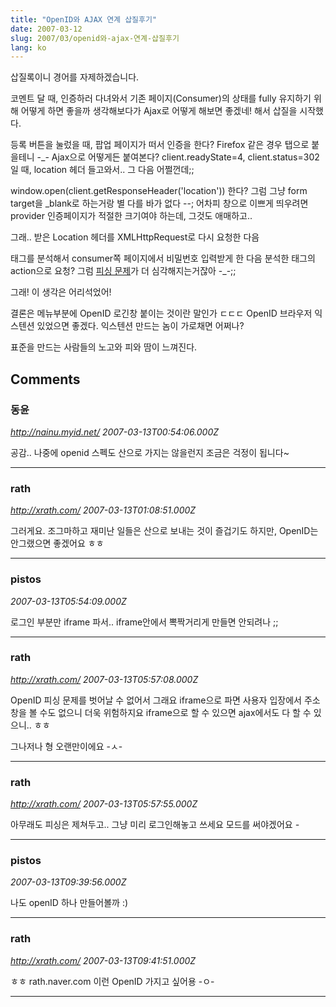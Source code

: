 ```yaml
---
title: "OpenID와 AJAX 연계 삽질후기"
date: 2007-03-12
slug: 2007/03/openid와-ajax-연계-삽질후기
lang: ko
---
```


삽질록이니 경어를 자제하겠습니다.

코멘트 달 때, 인증하러 다녀와서 기존 페이지(Consumer)의 상태를 fully 유지하기 위해 어떻게 하면 좋을까 생각해보다가 Ajax로 어떻게 해보면 좋겠네! 해서 삽질을 시작했다.

등록 버튼을 눌렀을 때, 팝업 페이지가 떠서 인증을 한다? Firefox 같은 경우 탭으로 붙을테니 -_-
Ajax으로 어떻게든 붙여본다? 
client.readyState=4, client.status=302 일 때, location 헤더 들고와서.. 그 다음 어쩔껀데;; 

window.open(client.getResponseHeader('location')) 한다? 
그럼 그냥 form target을 _blank로 하는거랑 별 다를 바가 없다 --;
어차피 창으로 이쁘게 띄우려면 provider 인증페이지가 적절한 크기여야 하는데, 그것도 애매하고..

그래.. 받은 Location 헤더를 XMLHttpRequest로 다시 요청한 다음 <form> 태그를 분석해서
consumer쪽 페이지에서 비밀번호 입력받게 한 다음 분석한 <form> 태그의 action으로 요청?
그럼 [피싱 문제](http://www.openid.or.kr/13)가 더 심각해지는거잖아 -_-;; 

그래! 이 생각은 어리석었어!

결론은 메뉴부분에 OpenID 로긴창 붙이는 것이란 말인가 ㄷㄷㄷ
OpenID 브라우저 익스텐션 있었으면 좋겠다. 익스텐션 만드는 놈이 가로채면 어쩌나?

표준을 만드는 사람들의 노고와 피와 땀이 느껴진다.

## Comments

### 동윤
*http://nainu.myid.net/*
*2007-03-13T00:54:06.000Z*

공감..
나중에 openid 스펙도 산으로 가지는 않을런지 조금은 걱정이 됩니다~

---

### rath
*http://xrath.com/*
*2007-03-13T01:08:51.000Z*

그러게요. 조그마하고 재미난 일들은 산으로 보내는 것이 즐겁기도 하지만, OpenID는 안그랬으면 좋겠어요 ㅎㅎ

---

### pistos
*2007-03-13T05:54:09.000Z*

로그인 부분만 iframe 파서.. iframe안에서 뽁짝거리게 만들면 안되려나 ;;

---

### rath
*http://xrath.com/*
*2007-03-13T05:57:08.000Z*

OpenID 피싱 문제를 벗어날 수 없어서 그래요
iframe으로 파면 사용자 입장에서 주소창을 볼 수도 없으니 더욱 위험하지요
iframe으로 할 수 있으면 ajax에서도 다 할 수 있으니.. ㅎㅎ

그나저나 형 오랜만이에요 -ㅅ-

---

### rath
*http://xrath.com/*
*2007-03-13T05:57:55.000Z*

아무래도 피싱은 제쳐두고.. 그냥 미리 로그인해놓고 쓰세요 모드를 써야겠어요 _-_

---

### pistos
*2007-03-13T09:39:56.000Z*

나도 openID 하나 만들어볼까 :)

---

### rath
*http://xrath.com/*
*2007-03-13T09:41:51.000Z*

ㅎㅎ rath.naver.com 이런 OpenID 가지고 싶어용 -ㅇ-

---

